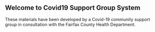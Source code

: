 ## Welcome to Covid19 Support Group System

These materials have been developed by a Covid-19 community support group in consultation with the Fairfax County Health Department.


